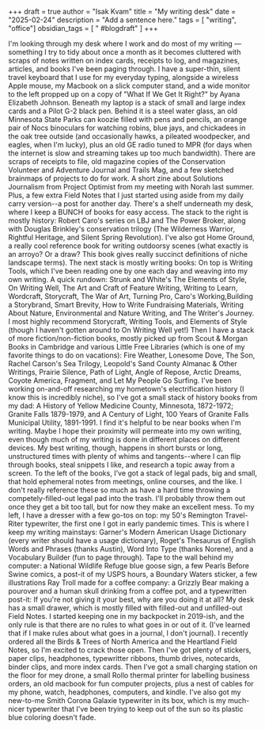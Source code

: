 +++
draft = true
author = "Isak Kvam"
title = "My writing desk"
date = "2025-02-24"
description = "Add a sentence here."
tags = [
    "writing",
    "office"]
obsidian_tags = [
    " #blogdraft"
    ]
+++

I'm looking through my desk where I work and do most of my writing — something I try to tidy about once a month as it becomes cluttered with scraps of notes written on index cards, receipts to log, and magazines, articles, and books I've been paging through.
I have a super-thin, silent travel keyboard that I use for my everyday typing, alongside a wireless Apple mouse, my Macbook on a slick computer stand, and a wide monitor to the left propped up on a copy of "What If We Get It Right?" by Ayana Elizabeth Johnson.
Beneath my laptop is a stack of small and large index cards and a Pilot G-2 black pen. Behind it is a steel water glass, an old Minnesota State Parks can koozie filled with pens and pencils, an orange pair of Nocs binoculars for watching robins, blue jays, and chickadees in the oak tree outside (and occasionally hawks, a pileated woodpecker, and eagles, when I'm lucky), plus an old GE radio tuned to MPR (for days when the internet is slow and streaming takes up too much bandwidth). There are scraps of receipts to file, old magazine copies of the Conservation Volunteer and Adventure Journal and Trails Mag, and a few sketched brainmaps of projects to do for work. A short zine about Solutions Journalism from Project Optimist from my meeting with Norah last summer. Plus, a few extra Field Notes that I just started using aside from my daily carry version--a post for another day.
There's a shelf underneath my desk, where I keep a BUNCH of books for easy access.
The stack to the right is mostly history: Robert Caro's series on LBJ and The Power Broker, along with Douglas Brinkley's conservation trilogy (The Wilderness Warrior, Rightful Heritage, and Silent Spring Revolution). I've also got Home Ground, a really cool reference book for writing outdoorsy scenes (what exactly is an arroyo? Or a draw? This book gives really succinct definitions of niche landscape terms).
The next stack is mostly writing books: On top is Writing Tools, which I've been reading one by one each day and weaving into my own writing. A quick rundown: Strunk and White's The Elements of Style, On Writing Well, The Art and Craft of Feature Writing, Writing to Learn, Wordcraft, Storycraft, The War of Art, Turning Pro, Caro's Working,Building a Storybrand, Smart Brevity, How to Write Fundraising Materials, Writing About Nature, Environmental and Nature Writing, and The Writer's Journey. I most highly recommend Storycraft, Writing Tools, and Elements of Style (though I haven't gotten around to On Writing Well yet!)
Then I have a stack of more fiction/non-fiction books, mostly picked up from Scout & Morgan Books in Cambridge and various Little Free Libraries (which is one of my favorite things to do on vacations): Fire Weather, Lonesome Dove, The Son, Rachel Carson's Sea Trilogy, Leopold's Sand County Almanac & Other Writings, Prairie Silence, Path of Light, Angle of Repose, Arctic Dreams, Coyote America, Fragment, and Let My People Go Surfing.
I've been working on-and-off researching my hometown's electrification history (I know this is incredibly niche), so I've got a small stack of history books from my dad: A History of Yellow Medicine County, Minnesota, 1872-1972; Granite Falls 1879-1979, and A Century of Light, 100 Years of Granite Falls Municipal Utility, 1891-1991.
I find it's helpful to be near books when I'm writing. Maybe I hope their proximity will permeate into my own writing, even though much of my writing is done in different places on different devices. My best writing, though, happens in short bursts or long, unstructured times with plenty of whims and tangents--where I can flip through books, steal snippets I like, and research a topic away from a screen.
To the left of the books, I've got a stack of legal pads, big and small, that hold ephemeral notes from meetings, online courses, and the like. I don't really reference these so much as have a hard time throwing a competely-filled-out legal pad into the trash. I'll probably throw them out once they get a bit too tall, but for now they make an excellent mess.
To my left, I have a dresser with a few go-tos on top: my 50's Remington Travel-Riter typewriter, the first one I got in early pandemic times. This is where I keep my writing mainstays: Garner's Modern American Usage Dictionary (every writer should have a usage dictionary), Roget's Thesaurus of English Words and Phrases (thanks Austin), Word Into Type (thanks Norene), and a Vocabulary Builder (fun to page through).
Tape to the wall behind my computer: a National Wildlife Refuge blue goose sign, a few Pearls Before Swine comics, a post-it of my USPS hours, a Boundary Waters sticker, a few illustrations Ray Troll made for a coffee company: a Grizzly Bear making a pourover and a human skull drinking from a coffee pot, and a typewritten post-it: If you're not giving it your best, why are you doing it at all?
My desk has a small drawer, which is mostly filled with filled-out and unfilled-out Field Notes. I started keeping one in my backpocket in 2019-ish, and the only rule is that there are no rules to what goes in or out of it. (I've learned that if I make rules about what goes in a journal, I don't journal). I recently ordered all the Birds & Trees of North America and the Heartland Field Notes, so I'm excited to crack those open. Then I've got  plenty of stickers, paper clips, headphones, typewritter ribbons, thumb drives, notecards, binder clips, and more index cards.
Then I've got a small charging station on the floor for mey drone, a small Rollo thermal printer for labelling business orders, an old macbook for fun computer projects, plus a nest of cables for my phone, watch, headphones, computers, and kindle. I've also got my new-to-me Smith Corona Galaxie typewriter in its box, which is my much-nicer typewriter that I've been trying to keep out of the sun so its plastic blue coloring doesn't fade.
